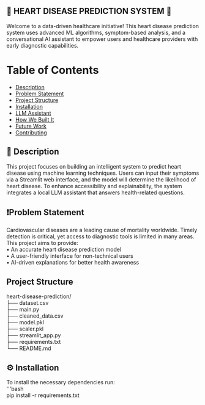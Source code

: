 ## 🚀 HEART DISEASE PREDICTION SYSTEM 🚀
Welcome to a data-driven healthcare initiative!
This heart disease prediction system uses advanced ML algorithms, symptom-based analysis, and a conversational AI assistant to empower users and healthcare providers with early diagnostic capabilities.
# Table of Contents
- [Description](#description)
- [Problem Statement](#problem-statement)
- [Project Structure](#project-structure)
- [Installation](#installation)
- [LLM Assistant](#llm-assistant)
- [How We Built It](#how-we-built-it)
- [Future Work](#future-work)
- [Contributing](#contributing)
## 📝 Description
This project focuses on building an intelligent system to predict heart disease using machine learning techniques. Users can input their symptoms via a Streamlit web interface, and the model will determine the likelihood of heart disease. To enhance accessibility and explainability, the system integrates a local LLM assistant that answers health-related questions.
## ❗Problem Statement
Cardiovascular diseases are a leading cause of mortality worldwide. Timely detection is critical, yet access to diagnostic tools is limited in many areas. This project aims to provide:  
• An accurate heart disease prediction model  
• A user-friendly interface for non-technical users  
• AI-driven explanations for better health awareness  
## Project Structure
heart-disease-prediction/  
├── dataset.csv                  
├── main.py                 
├── cleaned_data.csv        
├── model.pkl               
├── scaler.pkl              
├── streamlit_app.py                
├── requirements.txt       
└── README.md               
## ⚙️ Installation
To install the necessary dependencies run:  
'''bash  
pip install -r requirements.txt
